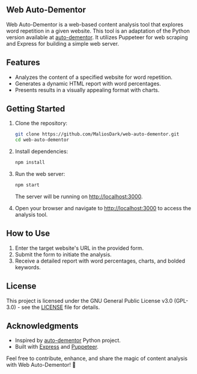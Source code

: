 ## Web Auto-Dementor

Web Auto-Dementor is a web-based content analysis tool that explores word repetition in a given website. This tool is an adaptation of the Python version available at [auto-dementor](https://github.com/Vgarcan/auto-dementor). It utilizes Puppeteer for web scraping and Express for building a simple web server.

## Features

- Analyzes the content of a specified website for word repetition.
- Generates a dynamic HTML report with word percentages.
- Presents results in a visually appealing format with charts.

## Getting Started

1. Clone the repository:

    ```bash
    git clone https://github.com/MaliosDark/web-auto-dementor.git
    cd web-auto-dementor
    ```

2. Install dependencies:

    ```bash
    npm install
    ```

3. Run the web server:

    ```bash
    npm start
    ```

    The server will be running on [http://localhost:3000](http://localhost:3000).

4. Open your browser and navigate to [http://localhost:3000](http://localhost:3000) to access the analysis tool.

## How to Use

1. Enter the target website's URL in the provided form.
2. Submit the form to initiate the analysis.
3. Receive a detailed report with word percentages, charts, and bolded keywords.

## License

This project is licensed under the GNU General Public License v3.0 (GPL-3.0) - see the [LICENSE](LICENSE) file for details.

## Acknowledgments

- Inspired by [auto-dementor](https://github.com/Vgarcan/auto-dementor) Python project.
- Built with [Express](https://expressjs.com/) and [Puppeteer](https://pptr.dev/).

Feel free to contribute, enhance, and share the magic of content analysis with Web Auto-Dementor! 🚀